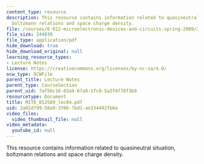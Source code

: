 ```yaml
---
content_type: resource
description: This resource contains information related to quasineutral situation,
  boltzmann relations and space charge density.
file: /courses/6-012-microelectronic-devices-and-circuits-spring-2009/2a02d79958a93f067bd1ae334492fb6a_MIT6_012S09_lec04.pdf
file_size: 244039
file_type: application/pdf
hide_download: true
hide_download_original: null
learning_resource_types:
- Lecture Notes
license: https://creativecommons.org/licenses/by-nc-sa/4.0/
ocw_type: OCWFile
parent_title: Lecture Notes
parent_type: CourseSection
parent_uid: 7af56c16-03a9-67a9-1fc8-5a3f4f78f3b9
resourcetype: Document
title: MIT6_012S09_lec04.pdf
uid: 2a02d799-58a9-3f06-7bd1-ae334492fb6a
video_files:
  video_thumbnail_file: null
video_metadata:
  youtube_id: null
---
```

This resource contains information related to quasineutral situation, boltzmann relations and space charge density.